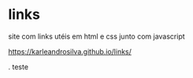 # links
 site com links utéis em html e css junto com javascript

 https://karleandrosilva.github.io/links/

.
teste